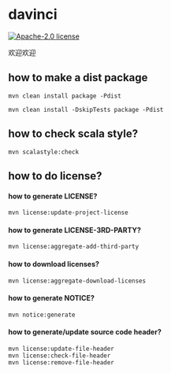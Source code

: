 davinci
======
[![Apache-2.0 license](https://img.shields.io/hexpm/l/plug.svg)](https://opensource.org/licenses/Apache-2.0)

欢迎欢迎

how to make a dist package
--------------------------
`mvn clean install package -Pdist`

`mvn clean install -DskipTests package -Pdist`

how to check scala style?
------
`mvn scalastyle:check`


how to do license?
------
#### how to generate LICENSE?
`mvn license:update-project-license`

#### how to generate LICENSE-3RD-PARTY?
`mvn license:aggregate-add-third-party`

#### how to download licenses?
`mvn license:aggregate-download-licenses`

#### how to generate NOTICE?
`mvn notice:generate`

#### how to generate/update source code header?
```
mvn license:update-file-header
mvn license:check-file-header
mvn license:remove-file-header
```




